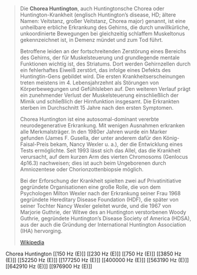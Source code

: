 > Die **Chorea Huntington**, auch Huntingtonsche Chorea oder Huntington-Krankheit (englisch Huntington’s disease, HD; ältere Namen: Veitstanz, großer Veitstanz, Chorea major) genannt, ist eine unheilbare erbliche Erkrankung des Gehirns, die durch unwillkürliche, unkoordinierte Bewegungen bei gleichzeitig schlaffem Muskeltonus gekennzeichnet ist, in Demenz mündet und zum Tod führt.
>
> Betroffene leiden an der fortschreitenden Zerstörung eines Bereichs des Gehirns, der für Muskelsteuerung und grundlegende mentale Funktionen wichtig ist, des Striatums. Dort werden Gehirnzellen durch ein fehlerhaftes Eiweiß zerstört, das infolge eines Defekts des Huntingtin-Gens gebildet wird. Die ersten Krankheitserscheinungen treten meistens im 4. Lebensjahrzehnt als Störungen von Körperbewegungen und Gefühlsleben auf. Den weiteren Verlauf prägt ein zunehmender Verlust der Muskelsteuerung einschließlich der Mimik und schließlich der Hirnfunktion insgesamt. Die Erkrankten sterben im Durchschnitt 15 Jahre nach den ersten Symptomen.
>
> Chorea Huntington ist eine autosomal-dominant vererbte neurodegenerative Erkrankung. Mit wenigen Ausnahmen erkranken alle Merkmalsträger. In den 1980er Jahren wurde ein Marker gefunden (James F. Gusella, der unter anderem dafür den König-Faisal-Preis bekam, Nancy Wexler u. a.), der die Entwicklung eines Tests ermöglichte. Seit 1993 lässt sich das Allel, das die Krankheit verursacht, auf dem kurzen Arm des vierten Chromosoms (Genlocus 4p16.3) nachweisen; dies ist auch beim Ungeborenen durch Amniozentese oder Chorionzottenbiopsie möglich.
>
> Bei der Erforschung der Krankheit spielten zwei auf Privatinitiative gegründete Organisationen eine große Rolle, die von dem Psychologen Milton Wexler nach der Erkrankung seiner Frau 1968 gegründete Hereditary Disease Foundation (HDF), die später von seiner Tochter Nancy Wexler geleitet wurde, und die 1967 von Marjorie Guthrie, der Witwe des an Huntington verstorbenen Woody Guthrie, gegründete Huntington’s Disease Society of America (HDSA), aus der auch die Gründung der International Huntington Association (IHA) hervorging.
>
> [Wikipedia](https://de.wikipedia.org/wiki/Chorea%20Huntington)

Chorea Huntington
[[150 Hz (E)]]
[[230 Hz (E)]]
[[750 Hz (E)]]
[[3850 Hz (E)]]
[[52250 Hz (E)]]
[[177250 Hz (E)]]
[[400000 Hz (E)]]
[[563190 Hz (E)]]
[[642910 Hz (E)]]
[[976900 Hz (E)]]